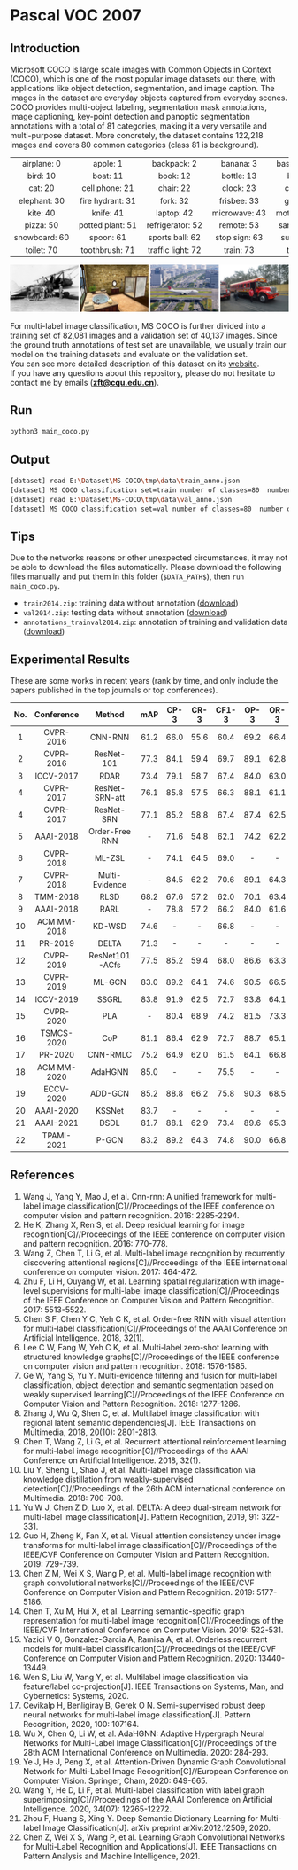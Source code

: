 # Pascal VOC 2007

## Introduction
Microsoft COCO is large scale images with Common Objects in Context (COCO), which is one of the most popular image 
datasets out there, with applications like object detection, segmentation, and image caption. The images in the dataset 
are everyday objects captured from everyday scenes. COCO provides multi-object labeling, segmentation mask annotations, 
image captioning, key-point detection and panoptic segmentation annotations with a total of 81 categories, making it a very 
versatile and multi-purpose dataset. More concretely, the dataset contains 122,218 images and covers 80 common 
categories (class 81 is background).

|       |       |       |   | |    |    |    |  |    |
|:-----:|:-----:|:-----:|:-----:|:-----:|:-----:|:-----:|:-----:|:-----:|:-----:|
| airplane: 0  |	 apple: 1 |	 backpack: 2  |	 banana: 3  |	 baseball bat: 4  |	 baseball glove: 5  |	 bear: 6  |	 bed: 7  |	 bench: 8  |	 bicycle: 9  |
| bird: 10  |	 boat: 11 |	 book: 12  |	 bottle: 13  |	 bowl: 14  |	 broccoli: 15  |	 bus: 16  |	 cake: 17  |	 car: 18  |	 carrot: 19  |
| cat: 20  |	 cell phone: 21 |	 chair: 22  |	 clock: 23  |	 couch: 24  |	 cow: 25  |	 cup: 26  |	 dining table: 27  |	 dog: 28  |	 donut: 29  |
| elephant: 30  |	 fire hydrant: 31 |	 fork: 32  |	 frisbee: 33  |	 giraffe: 34  |	 hair drier: 35  |	 handbag: 36  |	 horse: 37  |	 hot dog: 38  |	 keyboard: 39  |
| kite: 40  |	 knife: 41 |	 laptop: 42  |	 microwave: 43  |	 motorcycle: 44  |	 mouse: 45  |	 orange: 46  |	 oven: 47  |	 parking meter: 48  |	 person: 49  |
| pizza: 50  |	 potted plant: 51 |	 refrigerator: 52  |	 remote: 53  |	 sandwich: 54  |	 scissors: 55  |	 sheep: 56  |	 sink: 57  |	 skateboard: 58  |	 skis: 59  |
| snowboard: 60  |	 spoon: 61 |	 sports ball: 62  |	 stop sign: 63  |	 suitcase: 64  |	 surfboard: 65  |	 teddy bear: 66  |	 tennis racket: 67  |	 tie: 68  |	 toaster: 69  |
| toilet: 70  |	 toothbrush: 71 |	 traffic light: 72  |	 train: 73  |	 truck: 74  |	 tv: 75  |	 umbrella: 76  |	 vase: 77  |	 wine glass: 78  |	 zebra: 79  |

![avatar](example.png)

For multi-label image classification, MS COCO is further divided into a training set of 82,081 images and a validation set 
of 40,137 images. Since the ground truth annotations of test set are unavailable, we usually train our model on the training 
datasets and evaluate on the validation set. <br />
You can see more detailed description of this dataset on its [website](https://cocodataset.org/). <br />
If you have any questions about this repository, please do not hesitate to contact me by emails (<b><u>zft@cqu.edu.cn</u></b>).


## Run
```sh
python3 main_coco.py
```

## Output
```sh
[dataset] read E:\Dataset\MS-COCO\tmp\data\train_anno.json
[dataset] MS COCO classification set=train number of classes=80  number of images=82081
[dataset] read E:\Dataset\MS-COCO\tmp\data\val_anno.json
[dataset] MS COCO classification set=val number of classes=80  number of images=40137
```

## Tips
Due to the networks reasons or other unexpected circumstances, it may not be able to download the files automatically.
Please download the following files manually and put them in this folder (`$DATA_PATH$`), then `run main_coco.py`.

* `train2014.zip`: training data without annotation ([download](http://images.cocodataset.org/zips/train2014.zip))
* `val2014.zip`: testing data without annotation ([download](http://images.cocodataset.org/zips/val2014.zip))
* `annotations_trainval2014.zip`: annotation of training and validation data ([download](http://images.cocodataset.org/annotations/annotations_trainval2014.zip))


## Experimental Results
These are some works in recent years (rank by time, and only include the papers published in the top journals or top conferences).
           
| No. | Conference |  Method      |mAP  |CP-3 |CR-3 |CF1-3|OP-3 |OR-3 |OF1-3|CP   |CR   |CF1  |OP   |OR   |OF1  |
|:---:|:----------:|:------------:|:---:|:---:|:---:|:---:|:---:|:---:|:---:|:---:|:---:|:---:|:---:|:---:|:---:|
|1    |CVPR-2016   |CNN-RNN       |61.2 |66.0 |55.6 |60.4 |69.2 |66.4 | 67.8|-    | -   |-    | -   | -   | -   |
|2    |CVPR-2016   |ResNet-101    |77.3 |84.1 |59.4 |69.7 |89.1 |62.8 | 73.6|80.2 | 66.7|72.8 | 83.9| 70.8| 76.8|
|3    |ICCV-2017   |RDAR          |73.4 |79.1 |58.7 |67.4 |84.0 |63.0 | 72.0|-    | -   |-    | -   | -   | -   |
|4    |CVPR-2017   |ResNet-SRN-att|76.1 |85.8 |57.5 |66.3 |88.1 |61.1 | 72.1|81.2 | 63.3|70.0 | 84.1| 67.7| 75.0|
|4    |CVPR-2017   |ResNet-SRN    |77.1 |85.2 |58.8 |67.4 |87.4 |62.5 | 72.9|81.6 | 65.4|71.2 | 82.7| 69.9| 75.8|
|5    |AAAI-2018   |Order-Free RNN|-    |71.6 |54.8 |62.1 |74.2 |62.2 | 67.7|-    | -   |-    | -   | -   | -   |
|6    |CVPR-2018   |ML-ZSL        |-    |74.1 |64.5 |69.0 |-    |-    | -   |-    | -   |-    | -   | -   | -   |
|7    |CVPR-2018   |Multi-Evidence|-    |84.5 |62.2 |70.6 |89.1 |64.3 | 74.7|80.4 | 70.2|74.9 | 85.2| 72.5| 78.4|
|8    |TMM-2018    |RLSD          |68.2 |67.6 |57.2 |62.0 |70.1 |63.4 | 66.5|-    | -   |-    | -   | -   | -   |
|9    |AAAI-2018   |RARL          |-    |78.8 |57.2 |66.2 |84.0 |61.6 | 71.1|-    | -   |-    | -   | -   | -   |
|10   |ACM MM-2018 |KD-WSD        |74.6 |-    |-    |66.8 |-    |-    | 72.7|-    | -   |69.2 | -   | -   | 74.0|
|11   |PR-2019     |DELTA         |71.3 |-    |-    |-    |-    |-    | -   |-    | -   |-    | -   | -   | -   |
|12   |CVPR-2019   |ResNet101-ACfs|77.5 |85.2 |59.4 |68.0 |86.6 |63.3 | 73.1|77.4 | 68.3|72.2 | 79.8| 73.1| 76.3|
|13   |CVPR-2019   |ML-GCN        |83.0 |89.2 |64.1 |74.6 |90.5 |66.5 | 76.7|85.1 | 72.0|78.0 | 85.8| 75.4| 80.3|
|14   |ICCV-2019   |SSGRL         |83.8 |91.9 |62.5 |72.7 |93.8 |64.1 | 76.2|89.9 | 68.5|76.8 | 91.3| 70.8| 79.7|
|15   |CVPR-2020   |PLA           |-    |80.4 |68.9 |74.2 |81.5 |73.3 | 77.1|-    | -   |-    | -   | -   | -   |
|16   |TSMCS-2020  |CoP           |81.1 |86.4 |62.9 |72.7 |88.7 |65.1 | 75.1|81.2 | 70.8|75.8 | 83.6| 73.3| 78.1|
|17   |PR-2020     |CNN-RMLC      |75.2 |64.9 |62.0 |61.5 |64.1 |66.8 | 65.5|-    | -   |-    | -   | -   | -   |
|18   |ACM MM-2020 |AdaHGNN       |85.0 |-    |-    |75.5 |-    |-    | 77.6|-    | -   |79.9 | -   | -   | 81.8|
|19   |ECCV-2020   |ADD-GCN       |85.2 |88.8 |66.2 |75.8 |90.3 |68.5 | 77.9|84.7 | 75.9|80.1 | 84.9| 79.4| 82.0|
|20   |AAAI-2020   |KSSNet        |83.7 |-    |-    |-    |-    |-    | -   |84.6 | 73.2|77.2 | 87.8| 76.2| 81.5|
|21   |AAAI-2021   |DSDL          |81.7 |88.1 |62.9 |73.4 |89.6 |65.3 | 75.6|84.1 | 70.4|76.7 | 85.1| 73.9| 79.1|                    
|22   |TPAMI-2021  |P-GCN         |83.2 |89.2 |64.3 |74.8 |90.0 |66.8 | 76.7|84.9 | 72.7|78.3 | 85.0| 76.4| 80.5|                    


## References
1. Wang J, Yang Y, Mao J, et al. Cnn-rnn: A unified framework for multi-label image classification[C]//Proceedings of the IEEE conference on computer vision and pattern recognition. 2016: 2285-2294.
2. He K, Zhang X, Ren S, et al. Deep residual learning for image recognition[C]//Proceedings of the IEEE conference on computer vision and pattern recognition. 2016: 770-778.
3. Wang Z, Chen T, Li G, et al. Multi-label image recognition by recurrently discovering attentional regions[C]//Proceedings of the IEEE international conference on computer vision. 2017: 464-472.
4. Zhu F, Li H, Ouyang W, et al. Learning spatial regularization with image-level supervisions for multi-label image classification[C]//Proceedings of the IEEE Conference on Computer Vision and Pattern Recognition. 2017: 5513-5522.
5. Chen S F, Chen Y C, Yeh C K, et al. Order-free RNN with visual attention for multi-label classification[C]//Proceedings of the AAAI Conference on Artificial Intelligence. 2018, 32(1).
6. Lee C W, Fang W, Yeh C K, et al. Multi-label zero-shot learning with structured knowledge graphs[C]//Proceedings of the IEEE conference on computer vision and pattern recognition. 2018: 1576-1585.
7. Ge W, Yang S, Yu Y. Multi-evidence filtering and fusion for multi-label classification, object detection and semantic segmentation based on weakly supervised learning[C]//Proceedings of the IEEE Conference on Computer Vision and Pattern Recognition. 2018: 1277-1286.
8. Zhang J, Wu Q, Shen C, et al. Multilabel image classification with regional latent semantic dependencies[J]. IEEE Transactions on Multimedia, 2018, 20(10): 2801-2813.
9. Chen T, Wang Z, Li G, et al. Recurrent attentional reinforcement learning for multi-label image recognition[C]//Proceedings of the AAAI Conference on Artificial Intelligence. 2018, 32(1).
10. Liu Y, Sheng L, Shao J, et al. Multi-label image classification via knowledge distillation from weakly-supervised detection[C]//Proceedings of the 26th ACM international conference on Multimedia. 2018: 700-708.
11. Yu W J, Chen Z D, Luo X, et al. DELTA: A deep dual-stream network for multi-label image classification[J]. Pattern Recognition, 2019, 91: 322-331.
12. Guo H, Zheng K, Fan X, et al. Visual attention consistency under image transforms for multi-label image classification[C]//Proceedings of the IEEE/CVF Conference on Computer Vision and Pattern Recognition. 2019: 729-739.
13. Chen Z M, Wei X S, Wang P, et al. Multi-label image recognition with graph convolutional networks[C]//Proceedings of the IEEE/CVF Conference on Computer Vision and Pattern Recognition. 2019: 5177-5186.
14. Chen T, Xu M, Hui X, et al. Learning semantic-specific graph representation for multi-label image recognition[C]//Proceedings of the IEEE/CVF International Conference on Computer Vision. 2019: 522-531.
15. Yazici V O, Gonzalez-Garcia A, Ramisa A, et al. Orderless recurrent models for multi-label classification[C]//Proceedings of the IEEE/CVF Conference on Computer Vision and Pattern Recognition. 2020: 13440-13449.
16. Wen S, Liu W, Yang Y, et al. Multilabel image classification via feature/label co-projection[J]. IEEE Transactions on Systems, Man, and Cybernetics: Systems, 2020.
17. Cevikalp H, Benligiray B, Gerek O N. Semi-supervised robust deep neural networks for multi-label image classification[J]. Pattern Recognition, 2020, 100: 107164.
18. Wu X, Chen Q, Li W, et al. AdaHGNN: Adaptive Hypergraph Neural Networks for Multi-Label Image Classification[C]//Proceedings of the 28th ACM International Conference on Multimedia. 2020: 284-293.
19. Ye J, He J, Peng X, et al. Attention-Driven Dynamic Graph Convolutional Network for Multi-Label Image Recognition[C]//European Conference on Computer Vision. Springer, Cham, 2020: 649-665.
20. Wang Y, He D, Li F, et al. Multi-label classification with label graph superimposing[C]//Proceedings of the AAAI Conference on Artificial Intelligence. 2020, 34(07): 12265-12272.
21. Zhou F, Huang S, Xing Y. Deep Semantic Dictionary Learning for Multi-label Image Classification[J]. arXiv preprint arXiv:2012.12509, 2020.
22. Chen Z, Wei X S, Wang P, et al. Learning Graph Convolutional Networks for Multi-Label Recognition and Applications[J]. IEEE Transactions on Pattern Analysis and Machine Intelligence, 2021.
